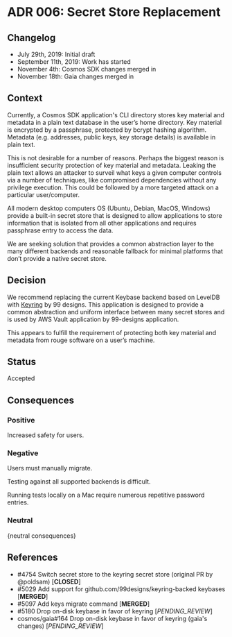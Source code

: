 # ADR 006: Secret Store Replacement

## Changelog

* July 29th, 2019: Initial draft
* September 11th, 2019: Work has started
* November 4th: Cosmos SDK changes merged in
* November 18th: Gaia changes merged in

## Context

Currently, a Cosmos SDK application's CLI directory stores key material and metadata in a plain text database in the user’s home directory.  Key material is encrypted by a passphrase, protected by bcrypt hashing algorithm. Metadata (e.g. addresses, public keys, key storage details) is available in plain text.

This is not desirable for a number of reasons. Perhaps the biggest reason is insufficient security protection of key material and metadata. Leaking the plain text allows an attacker to surveil what keys a given computer controls via a number of techniques, like compromised dependencies without any privilege execution. This could be followed by a more targeted attack on a particular user/computer.

All modern desktop computers OS (Ubuntu, Debian, MacOS, Windows) provide a built-in secret store that is designed to allow applications to store information that is isolated from all other applications and requires passphrase entry to access the data.

We are seeking solution that provides a common abstraction layer to the many different backends and reasonable fallback for minimal platforms that don’t provide a native secret store.

## Decision

We recommend replacing the current Keybase backend based on LevelDB with [Keyring](https://github.com/99designs/keyring) by 99 designs. This application is designed to provide a common abstraction and uniform interface between many secret stores and is used by AWS Vault application by 99-designs application.

This appears to fulfill the requirement of protecting both key material and metadata from rouge software on a user’s machine.

## Status

Accepted

## Consequences

### Positive

Increased safety for users.

### Negative

Users must manually migrate.

Testing against all supported backends is difficult.

Running tests locally on a Mac require numerous repetitive password entries.

### Neutral

{neutral consequences}

## References

* #4754 Switch secret store to the keyring secret store (original PR by @poldsam) [__CLOSED__]
* #5029 Add support for github.com/99designs/keyring-backed keybases [__MERGED__]
* #5097 Add keys migrate command [__MERGED__]
* #5180 Drop on-disk keybase in favor of keyring [_PENDING_REVIEW_]
* cosmos/gaia#164 Drop on-disk keybase in favor of keyring (gaia's changes) [_PENDING_REVIEW_]
